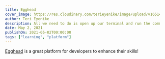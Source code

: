 ```yaml
---
title: Egghead
cover_image: https://res.cloudinary.com/terieyenike/image/upload/v1651446130/pexels-jeremy-bishop-8241100_oklfpe.jpg
author: Teri Eyenike
description: All we need to do is open up our terminal and run the command npm install @nuxt/content. Once it's installed, you'll see that inside of our package.json, we see our Nuxt Content module. Next, to finalize the setup, let's go ahead and open up our nuxt.config.js, and let's go ahead and scroll down to the section that's labeled Modules.
date: May 2, 2021
publishOn: 2021-05-02T00:00:00
tags: ["learning", "platform"]
---
```

[Egghead](https://www.egghead.io) is a great platform for developers to enhance their skills!
<!-- more content -->